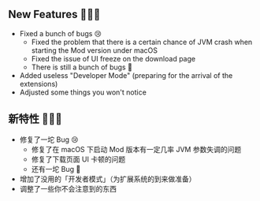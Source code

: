 ## New Features 🚀🚀🚀

- Fixed a bunch of bugs 😢
  - Fixed the problem that there is a certain chance of JVM crash when starting the Mod version under macOS
  - Fixed the issue of UI freeze on the download page
  - There is still a bunch of bugs 🤮
- Added useless "Developer Mode" (preparing for the arrival of the extensions)
- Adjusted some things you won't notice

## 新特性 🚀🚀🚀

- 修复了一坨 Bug 😢
  - 修复了在 macOS 下启动 Mod 版本有一定几率 JVM 参数失调的问题
  - 修复了下载页面 UI 卡顿的问题
  - 还有一坨 Bug 🤮
- 增加了没用的「开发者模式」（为扩展系统的到来做准备）
- 调整了一些你不会注意到的东西
